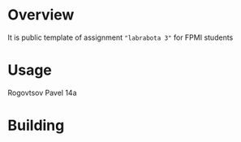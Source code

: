 # Overview

It is public template of assignment `"labrabota 3"` for FPMI students

# Usage

Rogovtsov Pavel 14a

# Building


